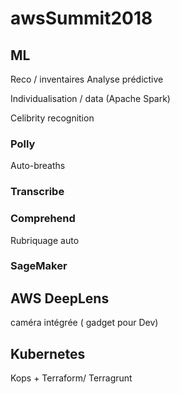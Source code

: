 # awsSummit2018

## ML
Reco / inventaires
Analyse prédictive

Individualisation / data
(Apache Spark)

Celibrity recognition

### Polly
Auto-breaths

### Transcribe

### Comprehend
Rubriquage auto

### SageMaker

## AWS DeepLens
caméra intégrée ( gadget pour Dev)

## Kubernetes
Kops + Terraform/ Terragrunt 

